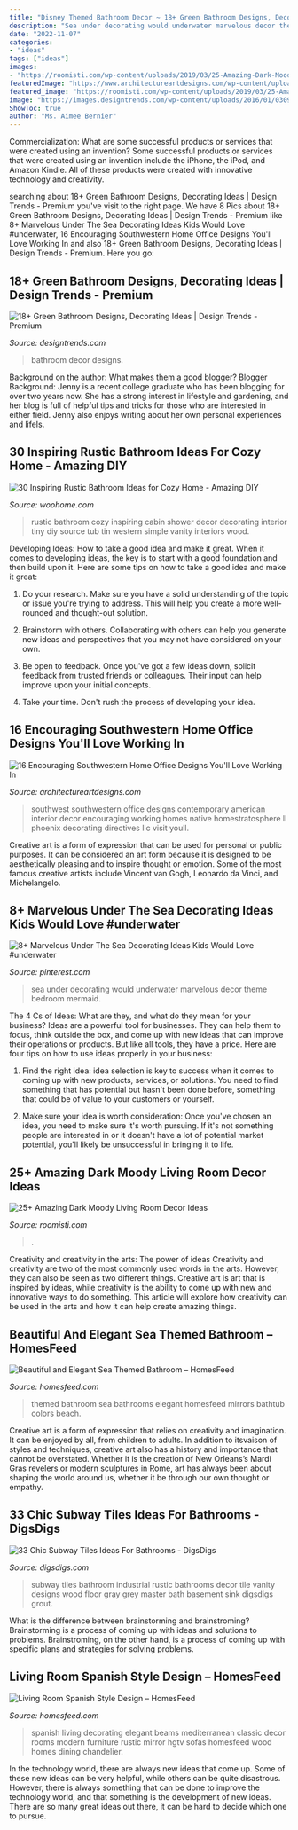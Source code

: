 ```yaml
---
title: "Disney Themed Bathroom Decor ~ 18+ Green Bathroom Designs, Decorating Ideas"
description: "Sea under decorating would underwater marvelous decor theme bedroom mermaid"
date: "2022-11-07"
categories:
- "ideas"
tags: ["ideas"]
images:
- "https://roomisti.com/wp-content/uploads/2019/03/25-Amazing-Dark-Moody-Living-Room-Decor-Ideas-13.jpg"
featuredImage: "https://www.architectureartdesigns.com/wp-content/uploads/2016/04/16-Encouraging-Southwestern-Home-Office-Designs-Youll-Love-Working-In-11.jpg"
featured_image: "https://roomisti.com/wp-content/uploads/2019/03/25-Amazing-Dark-Moody-Living-Room-Decor-Ideas-13.jpg"
image: "https://images.designtrends.com/wp-content/uploads/2016/01/03091657/Green-Bathroom-Decor-Ideas.jpg"
ShowToc: true
author: "Ms. Aimee Bernier"
---
```



Commercialization: What are some successful products or services that were created using an invention?
Some successful products or services that were created using an invention include the iPhone, the iPod, and Amazon Kindle. All of these products were created with innovative technology and creativity.

	

		
searching about 18+ Green Bathroom Designs, Decorating Ideas | Design Trends - Premium you've visit to the right page. We have 8 Pics about 18+ Green Bathroom Designs, Decorating Ideas | Design Trends - Premium like 8+ Marvelous Under The Sea Decorating Ideas Kids Would Love #underwater, 16 Encouraging Southwestern Home Office Designs You&#039;ll Love Working In and also 18+ Green Bathroom Designs, Decorating Ideas | Design Trends - Premium. Here you go:
		
    
## 18+ Green Bathroom Designs, Decorating Ideas | Design Trends - Premium

<img loading=lazy src="https://images.designtrends.com/wp-content/uploads/2016/01/03091657/Green-Bathroom-Decor-Ideas.jpg" onerror="this.onerror=null;this.src='https://tse3.mm.bing.net/th?id=OIP.WR3xqWmg2d78zApgawlJJAHaJ4&amp;pid=15.1';" alt="18+ Green Bathroom Designs, Decorating Ideas | Design Trends - Premium">

_Source: designtrends.com_

>bathroom decor designs. 

	

Background on the author: What makes them a good blogger?
Blogger Background:
Jenny is a recent college graduate who has been blogging for over two years now. She has a strong interest in lifestyle and gardening, and her blog is full of helpful tips and tricks for those who are interested in either field. Jenny also enjoys writing about her own personal experiences and lifeIs.

    
## 30 Inspiring Rustic Bathroom Ideas For Cozy Home - Amazing DIY

<img loading=lazy src="http://www.woohome.com/wp-content/uploads/2014/06/rustic-bathroom-ideas-11.jpg" onerror="this.onerror=null;this.src='https://tse2.mm.bing.net/th?id=OIP.xnRp4VdsBoslPxACE3LgUAHaJ6&amp;pid=15.1';" alt="30 Inspiring Rustic Bathroom Ideas for Cozy Home - Amazing DIY">

_Source: woohome.com_

>rustic bathroom cozy inspiring cabin shower decor decorating interior tiny diy source tub tin western simple vanity interiors wood. 

	

Developing Ideas: How to take a good idea and make it great.
When it comes to developing ideas, the key is to start with a good foundation and then build upon it. Here are some tips on how to take a good idea and make it great:
1. Do your research. Make sure you have a solid understanding of the topic or issue you're trying to address. This will help you create a more well-rounded and thought-out solution.

2. Brainstorm with others. Collaborating with others can help you generate new ideas and perspectives that you may not have considered on your own.

3. Be open to feedback. Once you've got a few ideas down, solicit feedback from trusted friends or colleagues. Their input can help improve upon your initial concepts.

4. Take your time. Don't rush the process of developing your idea.

    
## 16 Encouraging Southwestern Home Office Designs You&#039;ll Love Working In

<img loading=lazy src="https://www.architectureartdesigns.com/wp-content/uploads/2016/04/16-Encouraging-Southwestern-Home-Office-Designs-Youll-Love-Working-In-11.jpg" onerror="this.onerror=null;this.src='https://tse1.mm.bing.net/th?id=OIP.xewBYxXdmaZKsSvnD1UGNAHaE7&amp;pid=15.1';" alt="16 Encouraging Southwestern Home Office Designs You&#039;ll Love Working In">

_Source: architectureartdesigns.com_

>southwest southwestern office designs contemporary american interior decor encouraging working homes native homestratosphere ll phoenix decorating directives llc visit youll. 

	

Creative art is a form of expression that can be used for personal or public purposes. It can be considered an art form because it is designed to be aesthetically pleasing and to inspire thought or emotion. Some of the most famous creative artists include Vincent van Gogh, Leonardo da Vinci, and Michelangelo.

    
## 8+ Marvelous Under The Sea Decorating Ideas Kids Would Love #underwater

<img loading=lazy src="https://i.pinimg.com/736x/7c/4a/43/7c4a4304e5ae5f7238ca4296d5e8a276.jpg" onerror="this.onerror=null;this.src='https://tse4.mm.bing.net/th?id=OIP.YGOUgQ3CAFQqCY-4Fy8XjwHaJ3&amp;pid=15.1';" alt="8+ Marvelous Under The Sea Decorating Ideas Kids Would Love #underwater">

_Source: pinterest.com_

>sea under decorating would underwater marvelous decor theme bedroom mermaid. 

	

The 4 Cs of Ideas: What are they, and what do they mean for your business?
Ideas are a powerful tool for businesses. They can help them to focus, think outside the box, and come up with new ideas that can improve their operations or products. But like all tools, they have a price. Here are four tips on how to use ideas properly in your business:
1. Find the right idea: idea selection is key to success when it comes to coming up with new products, services, or solutions. You need to find something that has potential but hasn't been done before, something that could be of value to your customers or yourself.

2. Make sure your idea is worth consideration: Once you've chosen an idea, you need to make sure it's worth pursuing. If it's not something people are interested in or it doesn't have a lot of potential market potential, you'll likely be unsuccessful in bringing it to life.

    
## 25+ Amazing Dark Moody Living Room Decor Ideas

<img loading=lazy src="https://roomisti.com/wp-content/uploads/2019/03/25-Amazing-Dark-Moody-Living-Room-Decor-Ideas-13.jpg" onerror="this.onerror=null;this.src='https://tse2.mm.bing.net/th?id=OIP.eaXDukpvgk3LKccTgpUwngHaKY&amp;pid=15.1';" alt="25+ Amazing Dark Moody Living Room Decor Ideas">

_Source: roomisti.com_

>. 

	

Creativity and creativity in the arts: The power of ideas
Creativity and creativity are two of the most commonly used words in the arts. However, they can also be seen as two different things. Creative art is art that is inspired by ideas, while creativity is the ability to come up with new and innovative ways to do something. This article will explore how creativity can be used in the arts and how it can help create amazing things.

    
## Beautiful And Elegant Sea Themed Bathroom – HomesFeed

<img loading=lazy src="https://homesfeed.com/wp-content/uploads/2015/10/elegant-sea-themed-bathroom-with-blue-and-white-color-for-the-wall-and-white-color-for-the-door-bathtub-two-sinks-and-towel-and-mirrors.jpg" onerror="this.onerror=null;this.src='https://tse2.mm.bing.net/th?id=OIP.egfmUV5TNwbMrg8Cs9Vu2AHaJ3&amp;pid=15.1';" alt="Beautiful and Elegant Sea Themed Bathroom – HomesFeed">

_Source: homesfeed.com_

>themed bathroom sea bathrooms elegant homesfeed mirrors bathtub colors beach. 

	

Creative art is a form of expression that relies on creativity and imagination. It can be enjoyed by all, from children to adults. In addition to itsvaison of styles and techniques, creative art also has a history and importance that cannot be overstated. Whether it is the creation of New Orleans’s Mardi Gras revelers or modern sculptures in Rome, art has always been about shaping the world around us, whether it be through our own thought or empathy.

    
## 33 Chic Subway Tiles Ideas For Bathrooms - DigsDigs

<img loading=lazy src="http://www.digsdigs.com/photos/2016/10/03-rustic-and-industrial-bathroom-decor-with-white-subway-tiles.jpg" onerror="this.onerror=null;this.src='https://tse4.mm.bing.net/th?id=OIP.dfGZWKlVF7p57NPWIUsyigHaLH&amp;pid=15.1';" alt="33 Chic Subway Tiles Ideas For Bathrooms - DigsDigs">

_Source: digsdigs.com_

>subway tiles bathroom industrial rustic bathrooms decor tile vanity designs wood floor gray grey master bath basement sink digsdigs grout. 

	

What is the difference between brainstorming and brainstroming?
Brainstorming is a process of coming up with ideas and solutions to problems. Brainstroming, on the other hand, is a process of coming up with specific plans and strategies for solving problems.

    
## Living Room Spanish Style Design – HomesFeed

<img loading=lazy src="https://homesfeed.com/wp-content/uploads/2015/10/Elegant-Spanish-Living-Room-With-Exposing-Beams-Classic-Chandelier-Old-Style-Of-Sofas-And-Big-Mirror.jpeg" onerror="this.onerror=null;this.src='https://tse4.mm.bing.net/th?id=OIP.Tccu6ouMsuRJz-OKev5CgQHaJ4&amp;pid=15.1';" alt="Living Room Spanish Style Design – HomesFeed">

_Source: homesfeed.com_

>spanish living decorating elegant beams mediterranean classic decor rooms modern furniture rustic mirror hgtv sofas homesfeed wood homes dining chandelier. 

	

In the technology world, there are always new ideas that come up. Some of these new ideas can be very helpful, while others can be quite disastrous. However, there is always something that can be done to improve the technology world, and that something is the development of new ideas. There are so many great ideas out there, it can be hard to decide which one to pursue.

